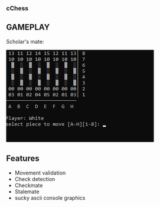 ### cChess


## GAMEPLAY ## 
Scholar's mate:

![](media/cChess_scholarsmate.gif)


## Features ##

* Movement validation
* Check detection
* Checkmate
* Stalemate 
* sucky ascii console graphics
